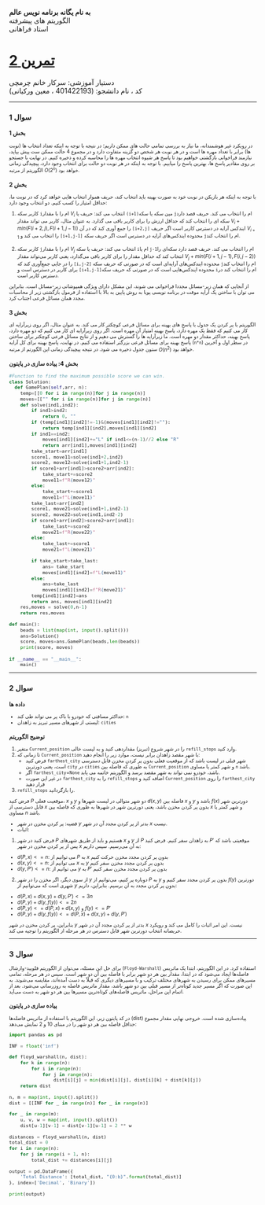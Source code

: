 **به نام یگانه برنامه نویس عالم**<br>
الگوریتم های پیشرفته<br>
استاد فراهانی
# [تمرین 2](https://github.com/Sarach-git/CS-SBU-eAdvancedAlgorithms-MSc-2023/blob/main/Assignments/Homework/Homework_2.pdf)
دستیار آموزشی:     سرکار خانم چرمچی<br>
کد ، نام دانشجو:     (401422193 ، معین ورکیانی)

---
<font size= "1">

## سوال 1

### بخش 1

در رویکرد غیر هوشمندانه، ما نیاز به بررسی تمامی حالت های ممکن داریم؛ در نتیجه با توجه به اینکه تعداد انتخاب ها (نوبت ها) برابر با تعداد مهره ها است و در هر نوبت هر شخص دو گزینه متفاوت دارد و در مجموع 4 حالت ممکن ست پیش بیاید، نیازمند فراخوانی بازگشتی خواهیم بود تا پاسخ هر شیوه انتخاب مهره ها را محاسبه کرده و ذخیره کنیم. در نهایت با جستجو بر روی مقادیر پاسخ ها، بهترین پاسخ را میابیم. با توجه به اینکه در هر نوبت دو حالت برای انتخاب وجود دارد، پیچیدگی زمانی الگوریتم از مرتبه $O(2^n)$ خواهد بود.
  
### بخش 2

با توجه به اینکه هر بازیکن در نوبت خود به صورت بهینه باید انتخاب کند، حریف هموار انتخاب هایی خواهد کرد که در نوبت ما، حداقل امتیاز را کسب کنیم. دو انتخاب وجود دارد:
  
1. کاربر سکه `i`ام را با مقدار $V_i$ انتخاب می کند: حریف یا `(i+1)`مین سکه یا سکه `j`ام را انتخاب می کند. حریف قصد دارد سکه ای را انتخاب کند که حداقل ارزش را برای کاربر باقی می گذارد. به عنوان مثال، کاربر می تواند مقدار $V_i + min (F(i+2, j), F(i+1, j-1))$ را جمع آوری کند که در آن `[i+2,j]` ایندکس آرایه در دسترس کاربر است اگر حریف $V_{i+1}$ را انتخاب می کند و `[i+1,j-1]` محدوده ایندکس‌های آرایه در دسترس است اگر حریف سکه `j`ام را انتخاب کند.<br><br>
2. کاربر سکه `j`ام را با مقدار $V_j$ انتخاب می کند: حریف یا سکه `i`ام یا `j-1`ام را انتخاب می کند. حریف قصد دارد سکه‌ای را انتخاب کند که حداقل مقدار را برای کاربر باقی می‌گذارد، یعنی کاربر می‌تواند مقدار $V_j + min(F(i+1, j-1), F(i, j-2))$ را در جایی جمع‌آوری کند که `[i,j-2]` محدوده ایندکس‌های آرایه‌ای است که در صورتی که حریف سکه `j`ام را انتخاب کند برای کاربر در دسترس است و `[i+1,j-1]`محدوده ایندکس‌هایی است که در صورتی که حریف سکه `i`ام را انتخاب کند در دسترس کاربر است.
    
از آنجایی که همان زیر-مسائل مجددا فراخوانی می شوند، این مشکل دارای ویژگی همپوشانی زیر-مسائل است. بنابراین می توان با ساختن یک آرایه موقت در برنامه نویسی پویا به روش پایین به بالا با استفاده از فرمول بازگشتی زیر از محاسبات مجدد همان مسائل فرعی اجتناب کرد.
  
### بخش 3

الگوریتم با پر کردن یک جدول با پاسخ های بهینه برای مسائل فرعی کوچکتر کار می کند. به عنوان مثال، اگر روی زیرآرایه ای کار می کنیم که فقط یک مهره دارد، پاسخ بهینه امتیاز آن مهره است. اگر روی زیرآرایه ای کار می کنیم که دو مهره دارد، پاسخ بهینه، حداکثر مقدار دو مهره است. ما زیرآرایه ها را گسترش می دهیم و از نتایج مسائل فرعی کوچکتر برای ساختن پاسخ بهینه برای مسائل فرعی بزرگتر استفاده می کنیم. در نهایت، پاسخ بهینه برای کل آرایه (`n*n`) در سطر اول و آخرین ستون جدول ذخیره می شود. در نتیجه پیچیدگی زمانی این الگورتم از مرتبه $O(n^2)$ خواهد بود.

### **بخش 4: پیاده سازی در پایتون**
```python
#Function to find the maximum possible score we can win.
class Solution:
  def GamePlan(self,arr, n):
    temp=[[0 for i in range(n)]for j in range(n)]
    moves=[["" for i in range(n)]for j in range(n)]
    def solve(ind1,ind2):
        if ind1>ind2:
            return 0, ""
        if (temp[ind1][ind2]!=-1)&(moves[ind1][ind2]!=""):
            return temp[ind1][ind2],moves[ind1][ind2]
        if ind1==ind2:
            moves[ind1][ind2]+="L" if ind1<=(n-1)//2 else "R"
            return arr[ind1],moves[ind1][ind2]
        take_start=arr[ind1]
        score1, move11=solve(ind1+2,ind2)
        score2, move12=solve(ind1+1,ind2-1)
        if score1+arr[ind1]>score2+arr[ind2]:
            take_start+=score2
            move11=f"R{move12}"
        else:
            take_start+=score1
            move11=f"L{move11}"
        take_last=arr[ind2]
        score1, move21=solve(ind1+1,ind2-1)
        score2, move22=solve(ind1,ind2-2)
        if score1+arr[ind2]>score2+arr[ind1]:
            take_last+=score2
            move21=f"R{move22}"
        else:
            take_last+=score1
            move21=f"L{move21}"
            
        if take_start>take_last:
            ans= take_start
            moves[ind1][ind2]=f"L{move11}"
        else:
            ans=take_last
            moves[ind1][ind2]=f"R{move21}"
        temp[ind1][ind2]=ans
        return ans, moves[ind1][ind2]    
    res,moves = solve(0,n-1)
    return res,moves

def main():
    beads = list(map(int, input().split()))
    ans=Solution()
    score, moves=ans.GamePlan(beads,len(beads))
    print(score, moves)
    
if __name__ == "__main__":
    main()
```

---
## سوال 2

### داده ها
    
- حداکثر مسافتی که خودرو با باک پر می تواند طی کند: `n`
- لیستی از شهرهای مسیر تبریز به زاهدان: `cities`

### توضیح الگوریتم    
    
1. متغیر `Current_position` را در شهر شروع (تبریز) مقداردهی کنید و به لیست خالی `refill_stops` وارد کنید.
2. تا زمانی که `Current_position` با شهر مقصد زاهدان برابر نیست، موارد زیر را انجام دهید:
    - فرض کنید `farthest_city` شهر قبلی در لیست باشد که از موقعیت فعلی بدون پر کردن مخزن قابل دسترسی است، یعنی دورترین `city` در `cities` به طوری که فاصله بین `Current_position` و شهر کمتر یا مساوی `n` باشد.
    - اگر `farthest_city`=`None` باشد، خودرو نمی تواند به شهر مقصد برسد و الگوریتم خاتمه می یابد.
    - در غیر این صورت `farthest_city` را به `refill_stops` اضافه کنید و `Current_position` را روی `farthest_city` قرار دهید
3. `refill_stops` را بازگردانید.


فرض کنید $P$ موقعیت فعلی، $x$ و $y$ دو شهر متوالی در لیست شهرها و $d(x, y)$ فاصله بین $x$ و $y$ باشد و $f(x)$ دورترین شهر قابل دسترسی از $x$ بدون پر کردن مخزن باشد، یعنی دورترین شهر در شهرها به طوری که فاصله بین $x$ و شهر کمتر یا مساوی $n$ باشد.

- قضیه: پر کردن مخزن در شهر $y$ بدتر از پر کردن مجدد آن در شهر $x$ نیست.
- اثبات: 
1. فرض کنید در شهر $P$ هستیم و باید از طریق شهرهای $x$ و $y$ از $P$ به زاهدان سفر کنیم. فرض کنید $P'$ موقعیتی باشد که پس از پر کردن مخزن در شهر $x$ به آن می‌رسیم. سپس داریم:<br>
 + $d(P, x) <= n$: می توانیم از $P$ به $x$ بدون پر کردن مجدد مخزن حرکت کنیم<br>
 + $d(x,y) <= n$: می توانیم از $x$ به $y$ بدون پر کردن مجدد مخزن سفر کنیم<br>
 + $d(y, P') <= n$: می توانیم از $y$ به $P'$ بدون پر کردن مجدد مخزن سفر کنیم
2. از سوی دیگر، اگر مخزن را در شهر $y$ دوباره پر کنیم، می‌توانیم از $P$ به $y$ بدون پر کردن مجدد سفر کنیم و $f(y)$ دورترین شهری است که می‌توانیم از $y$ بدون پر کردن مجدد به آن برسیم. بنابراین، داریم:
 + $d(P, x) + d(x, y) + d(y, P') <= 3n$
 + $d(P, y) + d(y, f(y)) <= 2n$
 + $d(P, y) <= d(P, x) + d(x, y)$ و $f(y) <= P'$ 
 + $d(P, y) + d(y, f(y)) <= d(P, x) + d(x, y) + d(y, P')$
    
بنابراین، پر کردن مخزن در شهر $y$ بدتر از پر کردن مجدد آن در شهر $x$ نیست. این امر اثبات را کامل می کند و رویکرد حریصانه انتخاب دورترین شهر قابل دسترس در هر مرحله از الگوریتم را توجیه می کند.

---
## سوال 3

برای حل این مسئله، می‌توان از الگوریتم فلویید-وارشال (`Floyd-Warshall`) استفاده کرد. در این الگوریتم، ابتدا یک ماتریس فاصله‌ها ایجاد می‌شود که در ابتدا، مقدار بین هر دو شهر برابر با فاصله بین آن دو شهر است. سپس در هر مرحله، تمامی مسیرهای ممکن برای رسیدن به شهرهای مختلف ترکیب و با مسیرهای دیگری که قبلاً به دست آمده‌اند، مقایسه می‌شوند. به این صورت که اگر مسیر جدید کوتاه‌تر از مسیر قبلی بین دو شهر باشد، مقدار ماتریس فاصله به روزرسانی می‌شود. بعد از اتمام این مراحل، ماتریس فاصله‌های کوتاه‌ترین مسیرها بین هر دو شهر به دست می‌آید.

### پیاده سازی در پایتون    

در کد پایتون زیر، این الگوریتم با استفاده از ماتریس فاصله‌ها (dist) پیاده‌سازی شده است. خروجی نهایی مقدار مجموع حداقل فاصله بین هر دو شهر را در مبنای 10 و 2 نمایش می‌دهد:
```python
import pandas as pd

INF = float('inf')

def floyd_warshall(n, dist):
    for k in range(n):
        for i in range(n):
            for j in range(n):
                dist[i][j] = min(dist[i][j], dist[i][k] + dist[k][j])
    return dist

n, m = map(int, input().split())
dist = [[INF for _ in range(n)] for _ in range(n)]

for _ in range(m):
    u, v, w = map(int, input().split())
    dist[u-1][v-1] = dist[v-1][u-1] = 2 ** w

distances = floyd_warshall(n, dist)
total_dist = 0
for i in range(n):
    for j in range(i + 1, n):
        total_dist += distances[i][j]

output = pd.DataFrame({
    'Total Distance': [total_dist, "{0:b}".format(total_dist)]
}, index=['Decimal', 'Binary'])

print(output)
```

</font>
